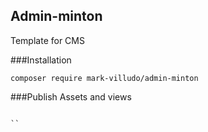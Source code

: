 ## Admin-minton
Template for CMS

###Installation

```
composer require mark-villudo/admin-minton
```

###Publish Assets and views

```

``

